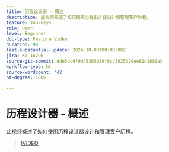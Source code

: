 ```yaml
---
title: 历程设计器 - 概述
description: 此视频概述了如何使用历程设计器设计和管理客户历程。
feature: Journeys
role: User
level: Beginner
doc-type: Feature Video
duration: 98
last-substantial-update: 2024-10-08T00:00:00Z
jira: KT-16290
source-git-commit: dde5bc9f9d453b5b3df8cc3625329ee81d1889ab
workflow-type: ht
source-wordcount: '42'
ht-degree: 100%

---
```



# 历程设计器 - 概述

此视频概述了如何使用历程设计器设计和管理客户历程。

>[!VIDEO](https://video.tv.adobe.com/v/3432672/?learn=on)
